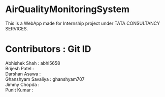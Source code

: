 # AirQualityMonitoringSystem
This is a WebApp made for Internship project under TATA CONSULTANCY SERVICES.

# Contributors : Git ID
Abhishek Shah : abhi5658<br>
Brijesh Patel : </br>
Darshan Asawa : </br>
Ghanshyam Savaliya : ghanshyam707</br>
Jimmy Chopda : </br>
Punit Kumar : 
